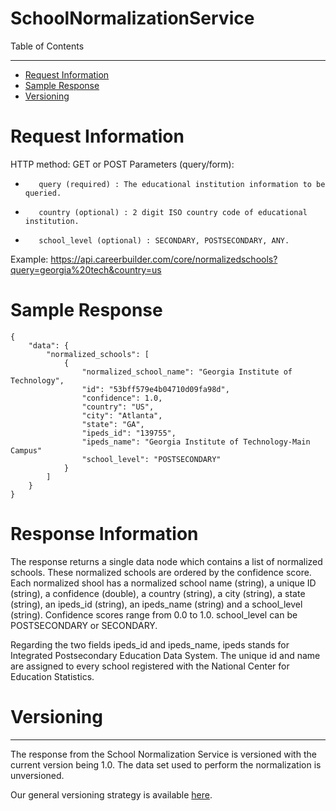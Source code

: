 SchoolNormalizationService
=============

Table of Contents
_________
- [Request Information](#request-information)
- [Sample Response](#sample-response)
- [Versioning](#versioning)



# Request Information


HTTP method: GET or POST
Parameters (query/form):
-        query (required) : The educational institution information to be queried.
-        country (optional) : 2 digit ISO country code of educational institution.
-        school_level (optional) : SECONDARY, POSTSECONDARY, ANY. 
 
Example: https://api.careerbuilder.com/core/normalizedschools?query=georgia%20tech&country=us

# Sample Response


```
{
    "data": {
        "normalized_schools": [
            {
                "normalized_school_name": "Georgia Institute of Technology",
                "id": "53bff579e4b04710d09fa98d",
                "confidence": 1.0,
                "country": "US",
                "city": "Atlanta",
                "state": "GA",
                "ipeds_id": "139755",
                "ipeds_name": "Georgia Institute of Technology-Main Campus"
                "school_level": "POSTSECONDARY"
            }
        ]
    }
}
```


# Response Information

The response returns a single data node which contains a list of normalized schools. These normalized schools are ordered by the confidence score. Each normalized shool has a normalized school name (string), a unique ID (string), a confidence (double), a country (string), a city (string), a state (string), an ipeds_id (string), an ipeds_name (string) and a school_level (string). Confidence scores range from 0.0 to 1.0. school_level can be POSTSECONDARY or SECONDARY.

Regarding the two fields ipeds_id and ipeds_name, ipeds stands for Integrated Postsecondary Education Data System. The unique id and name are assigned to every school registered with the National Center for Education Statistics. 

# Versioning
-----------
The response from the School Normalization Service is versioned with the current version being 1.0. The data set used to perform the normalization is unversioned.

Our general versioning strategy is available [here](/Versioning.md).
